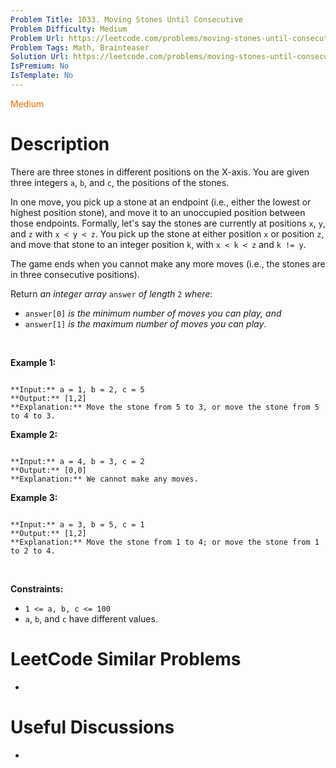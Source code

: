 ```yaml
---
Problem Title: 1033. Moving Stones Until Consecutive
Problem Difficulty: Medium
Problem Url: https://leetcode.com/problems/moving-stones-until-consecutive/
Problem Tags: Math, Brainteaser
Solution Url: https://leetcode.com/problems/moving-stones-until-consecutive/solution/
IsPremium: No
IsTemplate: No
---
```


<span style="color: rgb(239, 108, 0);">Medium</span>

# Description

There are three stones in different positions on the X-axis. You are given three integers `a`, `b`, and `c`, the positions of the stones.


In one move, you pick up a stone at an endpoint (i.e., either the lowest or highest position stone), and move it to an unoccupied position between those endpoints. Formally, let's say the stones are currently at positions `x`, `y`, and `z` with `x < y < z`. You pick up the stone at either position `x` or position `z`, and move that stone to an integer position `k`, with `x < k < z` and `k != y`.


The game ends when you cannot make any more moves (i.e., the stones are in three consecutive positions).


Return *an integer array* `answer` *of length* `2` *where*:


* `answer[0]` *is the minimum number of moves you can play, and*
* `answer[1]` *is the maximum number of moves you can play*.


 


**Example 1:**



```

**Input:** a = 1, b = 2, c = 5
**Output:** [1,2]
**Explanation:** Move the stone from 5 to 3, or move the stone from 5 to 4 to 3.

```

**Example 2:**



```

**Input:** a = 4, b = 3, c = 2
**Output:** [0,0]
**Explanation:** We cannot make any moves.

```

**Example 3:**



```

**Input:** a = 3, b = 5, c = 1
**Output:** [1,2]
**Explanation:** Move the stone from 1 to 4; or move the stone from 1 to 2 to 4.

```

 


**Constraints:**


* `1 <= a, b, c <= 100`
* `a`, `b`, and `c` have different values.




# LeetCode Similar Problems

- []()

# Useful Discussions

- []()
